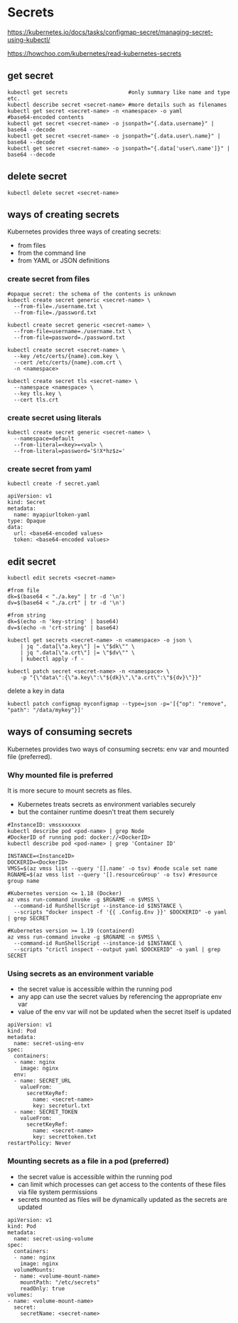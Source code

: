 <!-- {% raw %} -->
# Secrets

https://kubernetes.io/docs/tasks/configmap-secret/managing-secret-using-kubectl/

https://howchoo.com/kubernetes/read-kubernetes-secrets

## get secret
```
kubectl get secrets                   #only summary like name and type etc.
kubectl describe secret <secret-name> #more details such as filenames
kubectl get secret <secret-name> -n <namespace> -o yaml #base64‑encoded contents
kubectl get secret <secret-name> -o jsonpath="{.data.username}" | base64 --decode
kubectl get secret <secret-name> -o jsonpath="{.data.user\.name}" | base64 --decode
kubectl get secret <secret-name> -o jsonpath="{.data['user\.name']}" | base64 --decode
```

## delete secret
```
kubectl delete secret <secret-name>
```

## ways of creating secrets
Kubernetes provides three ways of creating secrets:
- from files
- from the command line
- from YAML or JSON definitions

### create secret from files
```
#opaque secret: the schema of the contents is unknown
kubectl create secret generic <secret-name> \
  --from-file=./username.txt \
  --from-file=./password.txt

kubectl create secret generic <secret-name> \
  --from-file=username=./username.txt \
  --from-file=password=./password.txt

kubectl create secret <secret-name> \
  --key /etc/certs/{name}.com.key \
  --cert /etc/certs/{name}.com.crt \
  -n <namespace>

kubectl create secret tls <secret-name> \
  --namespace <namespace> \
  --key tls.key \
  --cert tls.crt
```

### create secret using literals
```
kubectl create secret generic <secret-name> \
  --namespace=default
  --from-literal=<key>=<val> \
  --from-literal=password='S!X*hz$z='
```

### create secret from yaml
`kubectl create -f secret.yaml`
```
apiVersion: v1
kind: Secret
metadata:
  name: myapiurltoken-yaml
type: Opaque
data:
  url: <base64-encoded values>
  token: <base64-encoded values>
```

## edit secret
```
kubectl edit secrets <secret-name>

#from file
dk=$(base64 < "./a.key" | tr -d '\n')
dv=$(base64 < "./a.crt" | tr -d '\n')

#from string
dk=$(echo -n 'key-string' | base64)
dv=$(echo -n 'crt-string' | base64)

kubectl get secrets <secret-name> -n <namespace> -o json \
    | jq ".data[\"a.key\"] |= \"$dk\"" \
    | jq ".data[\"a.crt\"] |= \"$dv\"" \
    | kubectl apply -f -

kubectl patch secret <secret-name> -n <namespace> \
    -p "{\"data\":{\"a.key\":\"${dk}\",\"a.crt\":\"${dv}\"}}"
```

delete a key in data
```
kubectl patch configmap myconfigmap --type=json -p='[{"op": "remove", "path": "/data/mykey"}]'
```

## ways of consuming secrets
Kubernetes provides two ways of consuming secrets: env var and mounted file (preferred).

### Why mounted file is preferred
It is more secure to mount secrets as files.
- Kubernetes treats secrets as environment variables securely
- but the container runtime doesn't treat them securely
```
#InstanceID: vmssxxxxxx
kubectl describe pod <pod-name> | grep Node
#DockerID of running pod: docker://<DockerID>
kubectl describe pod <pod-name> | grep 'Container ID'

INSTANCE=<InstanceID>
DOCKERID=<DockerID>
VMSS=$(az vmss list --query '[].name' -o tsv) #node scale set name
RGNAME=$(az vmss list --query '[].resourceGroup' -o tsv) #resource group name

#Kubernetes version <= 1.18 (Docker)
az vmss run-command invoke -g $RGNAME -n $VMSS \
  --command-id RunShellScript --instance-id $INSTANCE \
  --scripts "docker inspect -f '{{ .Config.Env }}' $DOCKERID" -o yaml | grep SECRET

#Kubernetes version >= 1.19 (containerd)
az vmss run-command invoke -g $RGNAME -n $VMSS \
  --command-id RunShellScript --instance-id $INSTANCE \
  --scripts "crictl inspect --output yaml $DOCKERID" -o yaml | grep SECRET
```

### Using secrets as an environment variable
- the secret value is accessible within the running pod
- any app can use the secret values by referencing the appropriate env var
- value of the env var will not be updated when the secret itself is updated
```
apiVersion: v1
kind: Pod
metadata:
  name: secret-using-env
spec:
  containers:
  - name: nginx
    image: nginx
  env:
  - name: SECRET_URL
    valueFrom:
      secretKeyRef:
        name: <secret-name>
        key: secreturl.txt
  - name: SECRET_TOKEN
    valueFrom:
      secretKeyRef:
        name: <secret-name>
        key: secrettoken.txt
restartPolicy: Never
```

### Mounting secrets as a file in a pod (preferred)
- the secret value is accessible within the running pod
- can limit which processes can get access to the contents of these files via file system permissions
- secrets mounted as files will be dynamically updated as the secrets are updated
```
apiVersion: v1
kind: Pod
metadata:
  name: secret-using-volume
spec:
  containers:
  - name: nginx
    image: nginx
  volumeMounts:
  - name: <volume-mount-name>
    mountPath: "/etc/secrets"
    readOnly: true
volumes:
- name: <volume-mount-name>
  secret:
    secretName: <secret-name>
```

<!-- {% endraw %} -->
